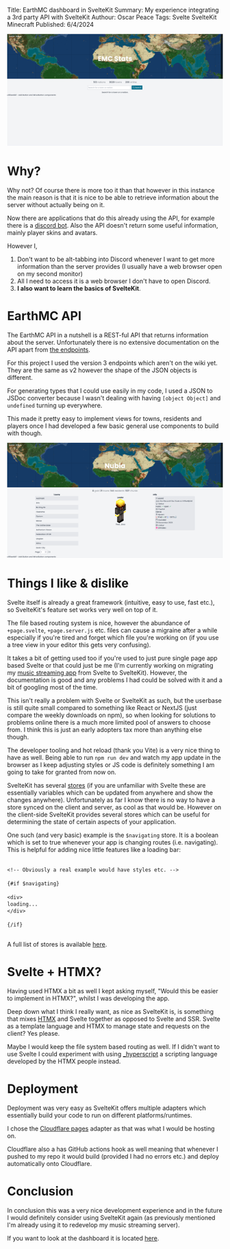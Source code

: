 Title: EarthMC dashboard in SvelteKit
Summary: My experience integrating a 3rd party API with SvelteKit
Authour: Oscar Peace
Tags: Svelte
      SvelteKit
      Minecraft
Published: 6/4/2024

![](/content/assets/earthmc/final_product.png "The final product")

# Why?

Why not? Of course there is more too it than that however in this instance the main reason is that it is nice to be able to retrieve information about the server without actually being on it.


Now there are applications that do this already using the API, for example there is a [discord bot](https://emctoolkit.vercel.app/). Also the API doesn't return some useful information, mainly player skins and avatars.

However I,

1. Don't want to be alt-tabbing into Discord whenever I want to get more information than the server provides (I usually have a web browser open on my second monitor)
2. All I need to access it is a web browser I don't have to open Discord.
3. **I also want to learn the basics of SvelteKit**.

# EarthMC API

The EarthMC API in a nutshell is a REST-ful API that returns information about the server. Unfortunately there is no extensive documentation on the API apart from [the endpoints](https://earthmc.net/docs/api).

For this project I used the version 3 endpoints which aren't on the wiki yet. They are the same as v2 however the shape of the JSON objects is different.

For generating types that I could use easily in my code, I used a JSON to JSDoc converter because I wasn't dealing with having `[object Object]` and `undefined` turning up everywhere.

This made it pretty easy to implement views for towns, residents and players once I had developed a few basic general use components to build with though.

![](/content/assets/earthmc/nation_view.png "View for a nation")

# Things I like & dislike

Svelte itself is already a great framework (intuitive, easy to use, fast etc.), so SvelteKit's feature set works very well on top of it.

The file based routing system is nice, however the abundance of `+page.svelte`, `+page.server.js` etc. files can cause a migraine after a while especially if you're tired and forget which file you're working on (if you use a tree view in your editor this gets very confusing). 

It takes a bit of getting used too if you're used to just pure single page app based Svelte or that could just be me (I'm currently working on migrating my [music streaming app](https://github.com/sccreeper/chime) from Svelte to SvelteKit). However, the documentation is good and any problems I had could be solved with it and a bit of googling most of the time.

This isn't really a problem with Svelte or SvelteKit as such, but the userbase is still quite small compared to something like React or NextJS (just compare the weekly downloads on npm), so when looking for solutions to problems online there is a much more limited pool of answers to choose from. I think this is just an early adopters tax more than anything else though.

The developer tooling and hot reload (thank you Vite) is a very nice thing to have as well. Being able to run `npm run dev` and watch my app update in the browser as I keep adjusting styles or JS code is definitely something I am going to take for granted from now on.

SvelteKit has several [stores](https://svelte.dev/docs/svelte-store) (if you are unfamiliar with Svelte these are essentially variables which can be updated from anywhere and show the changes anywhere). Unfortunately as far I know there is no way to have a store synced on the client and server, as cool as that would be. However on the client-side SvelteKit provides several stores which can be useful for determining the state of certain aspects of your application.

One such (and very basic) example is the `$navigating` store. It is a boolean which is set to true whenever your app is changing routes (i.e. navigating). This is helpful for adding nice little features like a loading bar:

```svelte

<!-- Obviously a real example would have styles etc. -->

{#if $navigating}

<div>
loading...
</div>

{/if}


```

A full list of stores is available [here](https://kit.svelte.dev/docs/modules#$app-stores).

# Svelte + HTMX?

Having used HTMX a bit as well I kept asking myself, "Would this be easier to implement in HTMX?", whilst I was developing the app.

Deep down what I think I really want, as nice as SvelteKit is, is something that mixes [HTMX](https://htmx.org/) and Svelte together as opposed to Svelte and SSR. Svelte as a template language and HTMX to manage state and requests on the client? Yes please.

Maybe I would keep the file system based routing as well. If I didn't want to use Svelte I could experiment with using [_hyperscript](https://github.com/bigskysoftware/_hyperscript) a scripting language developed by the HTMX people instead. 

# Deployment

Deployment was very easy as SvelteKit offers multiple adapters which essentially build your code to run on different platforms/runtimes.

I chose the [Cloudflare pages](https://kit.svelte.dev/docs/adapter-cloudflare) adapter as that was what I would be hosting on.

Cloudflare also a has GitHub actions hook as well meaning that whenever I pushed to my repo it would build (provided I had no errors etc.) and deploy automatically onto Cloudflare.

# Conclusion

In conclusion this was a very nice development experience and in the future I would definitely consider using SvelteKit again (as previously mentioned I'm already using it to redevelop my music streaming server).

If you want to look at the dashboard it is located [here](https://emc.oscarcp.net/).